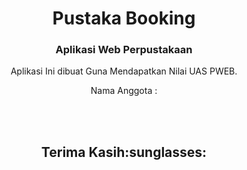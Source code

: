 <h1 align="center">Pustaka Booking</h1>
<h3 align="center">Aplikasi Web Perpustakaan</h3>


<p align='center'>Aplikasi Ini dibuat Guna Mendapatkan Nilai UAS PWEB.</p>

<p align='center'>Nama Anggota :</p>

<br>
<br>
<h2 align='center'>Terima Kasih:sunglasses:</h2>

